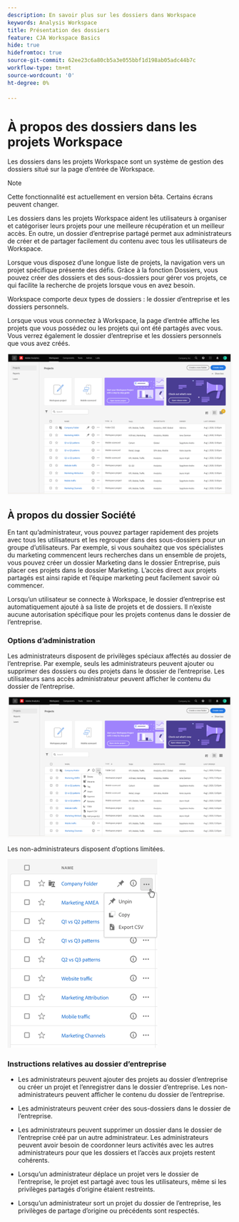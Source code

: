 ```yaml
---
description: En savoir plus sur les dossiers dans Workspace
keywords: Analysis Workspace
title: Présentation des dossiers
feature: CJA Workspace Basics
hide: true
hidefromtoc: true
source-git-commit: 62ee23c6a80cb5a3e055bbf1d198ab05adc44b7c
workflow-type: tm+mt
source-wordcount: '0'
ht-degree: 0%

---
```



# À propos des dossiers dans les projets Workspace

Les dossiers dans les projets Workspace sont un système de gestion des dossiers situé sur la page d’entrée de Workspace.

>[!NOTE]
>
>Cette fonctionnalité est actuellement en version bêta. Certains écrans peuvent changer.

Les dossiers dans les projets Workspace aident les utilisateurs à organiser et catégoriser leurs projets pour une meilleure récupération et un meilleur accès. En outre, un dossier d’entreprise partagé permet aux administrateurs de créer et de partager facilement du contenu avec tous les utilisateurs de Workspace. 

Lorsque vous disposez d’une longue liste de projets, la navigation vers un projet spécifique présente des défis. Grâce à la fonction Dossiers, vous pouvez créer des dossiers et des sous-dossiers pour gérer vos projets, ce qui facilite la recherche de projets lorsque vous en avez besoin. 

Workspace comporte deux types de dossiers : le dossier d’entreprise et les dossiers personnels.

Lorsque vous vous connectez à Workspace, la page d’entrée affiche les projets que vous possédez ou les projets qui ont été partagés avec vous. Vous verrez également le dossier d’entreprise et les dossiers personnels que vous avez créés.

![](/help/analysis-workspace/build-workspace-project/assets/landing-page.png)

## À propos du dossier Société

En tant qu’administrateur, vous pouvez partager rapidement des projets avec tous les utilisateurs et les regrouper dans des sous-dossiers pour un groupe d’utilisateurs. Par exemple, si vous souhaitez que vos spécialistes du marketing commencent leurs recherches dans un ensemble de projets, vous pouvez créer un dossier Marketing dans le dossier Entreprise, puis placer ces projets dans le dossier Marketing. L’accès direct aux projets partagés est ainsi rapide et l’équipe marketing peut facilement savoir où commencer.

Lorsqu’un utilisateur se connecte à Workspace, le dossier d’entreprise est automatiquement ajouté à sa liste de projets et de dossiers. Il n’existe aucune autorisation spécifique pour les projets contenus dans le dossier de l’entreprise.

### Options d’administration

Les administrateurs disposent de privilèges spéciaux affectés au dossier de l’entreprise. Par exemple, seuls les administrateurs peuvent ajouter ou supprimer des dossiers ou des projets dans le dossier de l’entreprise. Les utilisateurs sans accès administrateur peuvent afficher le contenu du dossier de l’entreprise.

![](/help/analysis-workspace/build-workspace-project/assets/admin-access-co-folder.png)

Les non-administrateurs disposent d’options limitées.

![](/help/analysis-workspace/build-workspace-project/assets/non-admin-options.png)

### Instructions relatives au dossier d’entreprise

- Les administrateurs peuvent ajouter des projets au dossier d’entreprise ou créer un projet et l’enregistrer dans le dossier d’entreprise. Les non-administrateurs peuvent afficher le contenu du dossier de l’entreprise.

- Les administrateurs peuvent créer des sous-dossiers dans le dossier de l’entreprise.

- Les administrateurs peuvent supprimer un dossier dans le dossier de l’entreprise créé par un autre administrateur. Les administrateurs peuvent avoir besoin de coordonner leurs activités avec les autres administrateurs pour que les dossiers et l’accès aux projets restent cohérents.

- Lorsqu’un administrateur déplace un projet vers le dossier de l’entreprise, le projet est partagé avec tous les utilisateurs, même si les privilèges partagés d’origine étaient restreints.

- Lorsqu’un administrateur sort un projet du dossier de l’entreprise, les privilèges de partage d’origine ou précédents sont respectés.
